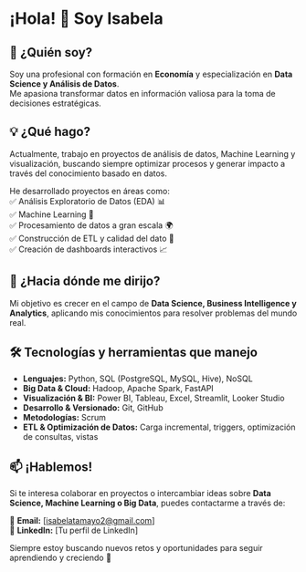 # ¡Hola! 👋 Soy Isabela 

## 🚀 ¿Quién soy?  
Soy una profesional con formación en **Economía** y especialización en **Data Science y Análisis de Datos**.  
Me apasiona transformar datos en información valiosa para la toma de decisiones estratégicas.  

## 💡 ¿Qué hago?  
Actualmente, trabajo en proyectos de análisis de datos, Machine Learning y visualización, buscando siempre optimizar procesos y generar impacto a través del conocimiento basado en datos.  

He desarrollado proyectos en áreas como:  
✅ Análisis Exploratorio de Datos (EDA) 📊  
✅ Machine Learning 🤖  
✅ Procesamiento de datos a gran escala 🌍  
✅ Construcción de ETL y calidad del dato 🔄  
✅ Creación de dashboards interactivos 📈  

## 🎯 ¿Hacia dónde me dirijo?  
Mi objetivo es crecer en el campo de **Data Science, Business Intelligence y Analytics**, aplicando mis conocimientos para resolver problemas del mundo real.  

## 🛠 Tecnologías y herramientas que manejo  
- **Lenguajes:** Python, SQL (PostgreSQL, MySQL, Hive), NoSQL  
- **Big Data & Cloud:** Hadoop, Apache Spark, FastAPI  
- **Visualización & BI:** Power BI, Tableau, Excel, Streamlit, Looker Studio  
- **Desarrollo & Versionado:** Git, GitHub  
- **Metodologías:** Scrum  
- **ETL & Optimización de Datos:** Carga incremental, triggers, optimización de consultas, vistas  

## 📫 ¡Hablemos!  
Si te interesa colaborar en proyectos o intercambiar ideas sobre **Data Science, Machine Learning o Big Data**, puedes contactarme a través de:  

📩 **Email:** [isabelatamayo2@gmail.com]  
🔗 **LinkedIn:** [Tu perfil de LinkedIn]  

Siempre estoy buscando nuevos retos y oportunidades para seguir aprendiendo y creciendo 🚀  


<!---
ITamayoCadavid/ITamayoCadavid is a ✨ special ✨ repository because its `README.md` (this file) appears on your GitHub profile.
You can click the Preview link to take a look at your changes.
--->
